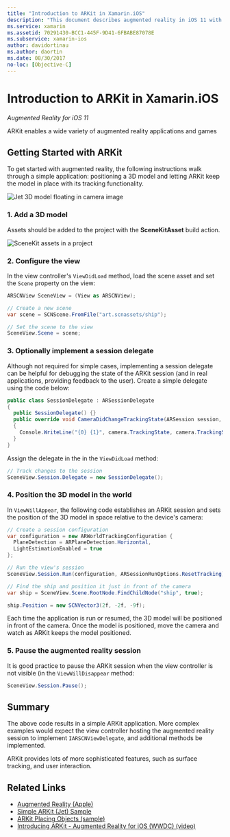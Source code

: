 ```yaml
---
title: "Introduction to ARKit in Xamarin.iOS"
description: "This document describes augmented reality in iOS 11 with ARKit. It discusses how to add a 3D model to an app, configure the view, implement a session delegate, position the 3D model in the world, and pause the augmented reality session."
ms.service: xamarin
ms.assetid: 70291430-BCC1-445F-9D41-6FBABE87078E
ms.subservice: xamarin-ios
author: davidortinau
ms.author: daortin
ms.date: 08/30/2017
no-loc: [Objective-C]
---
```


# Introduction to ARKit in Xamarin.iOS

_Augmented Reality for iOS 11_

ARKit enables a wide variety of augmented reality applications and games

<a name="gettingstarted"></a>

## Getting Started with ARKit

To get started with augmented reality, the following instructions walk through a simple application: positioning a 3D model and letting ARKit keep the model in place with its tracking functionality.

![Jet 3D model floating in camera image](images/jet-sml.png)

### 1. Add a 3D model

Assets should be added to the project with the **SceneKitAsset** build action.

![SceneKit assets in a project](images/scene-assets.png)

### 2. Configure the view

In the view controller's `ViewDidLoad` method, load the scene asset and set the `Scene` property on the view:

```csharp
ARSCNView SceneView = (View as ARSCNView);

// Create a new scene
var scene = SCNScene.FromFile("art.scnassets/ship");

// Set the scene to the view
SceneView.Scene = scene;
```

### 3. Optionally implement a session delegate

Although not required for simple cases, implementing a session delegate can be helpful for debugging the state of the ARKit session (and in real applications, providing feedback to the user). Create a simple delegate using the code below:

```csharp
public class SessionDelegate : ARSessionDelegate
{
  public SessionDelegate() {}
  public override void CameraDidChangeTrackingState(ARSession session, ARCamera camera)
  {
    Console.WriteLine("{0} {1}", camera.TrackingState, camera.TrackingStateReason);
  }
}
```

Assign the delegate in the in the `ViewDidLoad` method:

```csharp
// Track changes to the session
SceneView.Session.Delegate = new SessionDelegate();
```

### 4. Position the 3D model in the world

In `ViewWillAppear`, the following code establishes an ARKit session
and sets the position of the 3D model in space relative to the device's camera:

```csharp
// Create a session configuration
var configuration = new ARWorldTrackingConfiguration {
  PlaneDetection = ARPlaneDetection.Horizontal,
  LightEstimationEnabled = true
};

// Run the view's session
SceneView.Session.Run(configuration, ARSessionRunOptions.ResetTracking);

// Find the ship and position it just in front of the camera
var ship = SceneView.Scene.RootNode.FindChildNode("ship", true);

ship.Position = new SCNVector3(2f, -2f, -9f);
```

Each time the application is run or resumed, the 3D model will be positioned in front of the camera. Once the model is positioned, move the camera and watch as ARKit keeps the model positioned.

### 5. Pause the augmented reality session

It is good practice to pause the ARKit session when the view controller is not visible (in the `ViewWillDisappear` method:

```csharp
SceneView.Session.Pause();
```

## Summary

The above code results in a simple ARKit application. More complex examples
would expect the view controller hosting the augmented reality session to
implement `IARSCNViewDelegate`, and additional methods be implemented.

ARKit provides lots of more sophisticated features, such as surface tracking, and user interaction.

## Related Links

- [Augmented Reality (Apple)](https://developer.apple.com/arkit/)
- [Simple ARKit (Jet) Sample](/samples/xamarin/ios-samples/ios11-arkitsample)
- [ARKit Placing Objects (sample)](/samples/xamarin/ios-samples/ios11-arkitplacingobjects)
- [Introducing ARKit - Augmented Reality for iOS (WWDC) (video)](https://developer.apple.com/videos/play/wwdc2017/602/)
